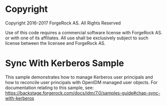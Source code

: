 Copyright
=============
Copyright 2016-2017 ForgeRock AS. All Rights Reserved

Use of this code requires a commercial software license with ForgeRock AS.
or with one of its affiliates. All use shall be exclusively subject
to such license between the licensee and ForgeRock AS.

Sync With Kerberos Sample
=========================

This sample demonstrates how to manage Kerberos user principals and how to reconcile
user principals with OpenIDM managed user objects.
For documentation relating to this sample, see:
https://backstage.forgerock.com/docs/idm/7.0/samples-guide#chap-sync-with-kerberos
